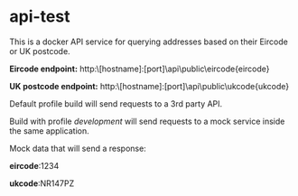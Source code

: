 # api-test

This is a docker API service for querying addresses based on their Eircode or UK postcode.

**Eircode endpoint:**
http:\\[hostname]:[port]\api\public\eircode\{eircode}

**UK postcode endpoint:**
http:\\[hostname]:[port]\api\public\ukcode\{ukcode}


Default profile build will send requests to a 3rd party API.

Build with profile _development_ will send requests to a mock service inside the same application.

Mock data that will send a response:

**eircode**:1234

**ukcode**:NR147PZ
